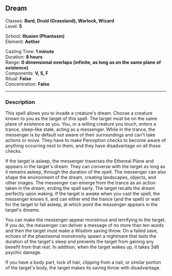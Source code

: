 ## Dream

Classes: **Bard, Druid (Grassland), Warlock, Wizard**  
Level: **5**  

School: **Illusion (Phantasm)**  
Element: **Aether**  

Casting Time: **1 minute**  
Duration: **8 hours**  
Range: **0 dimensional overlaps (infinite, as long as on the same plane of existence)**  
Components: **V, S, F**  
Ritual: **False**  
Concentration: **False**  

------

### Description

This spell allows you to invade a creature's dream. Choose a creature known to you as the target of this spell. The target must be on the same plane of existence as you. You, or a willing creature you touch, enters a trance, sleep-like state, acting as a messenger. While in the trance, the messenger is by default not aware of their surroundings and can't take actions or move. They have to make Perception checks to become aware of anything occurring next to them, and they have disadvantage on all those checks.

If the target is asleep, the messenger traverses the Ethereal Plane and appears in the target's dream. They can converse with the target as long as it remains asleep, through the duration of the spell. The messenger can also shape the environment of the dream, creating landscapes, objects, and other images. The messenger can emerge from the trance as an action taken in the dream, ending the spell early. The target recalls the dream perfectly upon waking. If the target is awake when you cast the spell, the messenger knows it, and can either end the trance (and the spell) or wait for the target to fall asleep, at which point the messenger appears in the target's dreams.

You can make the messenger appear monstrous and terrifying to the target. If you do, the messenger can deliver a message of no more than ten words and then the target must make a Wisdom saving throw. On a failed save, echoes of the phantasmal monstrosity spawn a nightmare that lasts the duration of the target's sleep and prevents the target from gaining any benefit from that rest. In addition, when the target wakes up, it takes 3d6 psychic damage.

If you have a body part, lock of hair, clipping from a nail, or similar portion of the target's body, the target makes its saving throw with disadvantage.